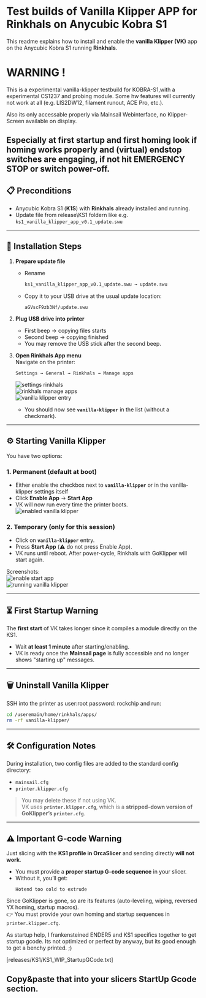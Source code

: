# Test builds of Vanilla Klipper APP for Rinkhals on Anycubic Kobra S1 

This readme explains how to install and enable the **vanilla Klipper (VK)** app on the Anycubic Kobra S1 running **Rinkhals**.

# WARNING !

This is a experimental vanilla-klipper testbuild for KOBRA-S1,with a experimental CS1237 and probing module.
Some hw features will currently not work at all (e.g. LIS2DW12, filament runout, ACE Pro, etc.).

Also its only accessable properly via Mainsail Webinterface, no Klipper-Screen available on display.

Especially at first startup and first homing look if homing works properly and (virtual) endstop switches are engaging, if not hit EMERGENCY STOP or switch power-off.
---

## 📋 Preconditions
- Anycubic Kobra S1 (**K1S**) with **Rinkhals** already installed and running.  
- Update file from release\KS1 foldern like e.g. `ks1_vanilla_klipper_app_v0.1_update.swu`

---

## 🚀 Installation Steps

1. **Prepare update file**
   - Rename  
     ```bash
     ks1_vanilla_klipper_app_v0.1_update.swu → update.swu
     ```
   - Copy it to your USB drive at the usual update location:
     ```
     aGVscF9zb3Nf/update.swu
     ```

2. **Plug USB drive into printer**
   - First beep → copying files starts  
   - Second beep → copying finished  
   - You may remove the USB stick after the second beep.

3. **Open Rinkhals App menu**  
   Navigate on the printer:  
   ```
   Settings → General → Rinkhals → Manage apps
   ```

   ![settings rinkhals](images/1_settigns_rinkhals.png)  
   ![rinkhals manage apps](images/2_rinkhals_manage_apps.png)  
   ![vanilla klipper entry](images/3_rinkhals_manage_apps_vanilla_klipper.png)

   - You should now see **`vanilla-klipper`** in the list (without a checkmark).

---

## ⚙️ Starting Vanilla Klipper

You have two options:

### 1. Permanent (default at boot)
- Either enable the checkbox next to **`vanilla-klipper`** or in the vanilla-klipper settings itself
- Click **Enable App** → **Start App** 
- VK will now run every time the printer boots.  
![enabled vanilla klipper](images/7_rinkhals_manage_apps_enable_app.png)  

### 2. Temporary (only for this session)
- Click on **`vanilla-klipper`** entry.  
- Press **Start App** (⚠️ do not press Enable App).  
- VK runs until reboot. After power-cycle, Rinkhals with GoKlipper will start again.  

Screenshots:  
![enable start app](images/4_rinkhals_manage_apps_enable_start_app.png)  
![running vanilla klipper](images/6_rinkhals_manage_apps__start_app_cpu.png)  

---

## ⏳ First Startup Warning
The **first start** of VK takes longer since it compiles a module directly on the KS1.  

- Wait **at least 1 minute** after starting/enabling.  
- VK is ready once the **Mainsail page** is fully accessible and no longer shows "starting up" messages.

---

## 🗑️ Uninstall Vanilla Klipper
SSH into the printer as user:root password: rockchip and run:
```bash
cd /useremain/home/rinkhals/apps/
rm -rf vanilla-klipper/
```

---

## 🛠️ Configuration Notes

During installation, two config files are added to the standard config directory:
- `mainsail.cfg`
- `printer.klipper.cfg`

> You may delete these if not using VK.  
> VK uses **`printer.klipper.cfg`**, which is a **stripped-down version of GoKlipper’s `printer.cfg`**.

---

## ⚠️ Important G-code Warning

Just slicing with the **KS1 profile in OrcaSlicer** and sending directly **will not work**.  
- You must provide a **proper startup G-code sequence** in your slicer.  
- Without it, you’ll get:
  ```
  Hotend too cold to extrude
  ```

Since GoKlipper is gone, so are its features (auto-leveling, wiping, reversed YX homing, startup macros).  
👉 You must provide your own homing and startup sequences in `printer.klipper.cfg`.

As startup help, I frankensteined ENDER5 and KS1 specifics together to get startup gcode. Its not optimized or perfect by anyway, but its good enough to get a benchy printed. ;)

[releases/KS1/KS1_WIP_StartupGCode.txt]

Copy&paste that into your slicers StartUp Gcode section.
---
    